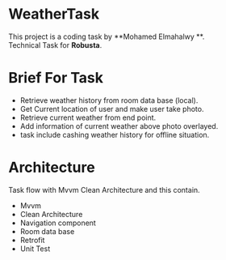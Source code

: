 # WeatherTask
This project is a coding task by **Mohamed Elmahalwy **.   
Technical Task for **Robusta**.

# Brief For Task

- Retrieve weather history  from room data base (local).
- Get Current location of user and make user take photo.
- Retrieve current weather from end point.
- Add information of current weather above photo overlayed.
- task include cashing weather history for offline situation.



# Architecture
 Task flow with Mvvm Clean Architecture and this contain.
  - Mvvm
  - Clean Architecture
  - Navigation component
  - Room data base
  - Retrofit
  - Unit Test
 
 


